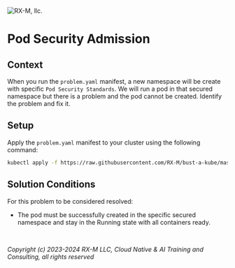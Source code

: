 ![RX-M, llc.](https://rx-m.com/rxm-cnc.svg)

# Pod Security Admission

## Context

When you run the `problem.yaml` manifest, a new namespace will be create with specific `Pod Security Standards`. We will
run a pod in that secured namespace but there is a problem and the pod cannot be created. Identify the problem and fix it.

## Setup

Apply the `problem.yaml` manifest to your cluster using the following command:

```bash
kubectl apply -f https://raw.githubusercontent.com/RX-M/bust-a-kube/master/workload/workload-pod-pod-security-admission/problem.yaml
```

## Solution Conditions

For this problem to be considered resolved:

- The pod must be successfully created in the specific secured namespace and stay in the Running state with all containers ready.
<br>

_Copyright (c) 2023-2024 RX-M LLC, Cloud Native & AI Training and Consulting, all rights reserved_
